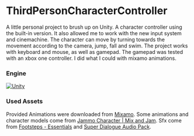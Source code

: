 # ThirdPersonCharacterController

A little personal project to brush up on Unity. A character controller using the built-in version. It also allowed me to work with the new input system and cinemachine.
The character can move by turning towards the movement according to the camera, jump, fall and swim. The project works with keyboard and mouse, as well as gamepad. The gamepad was tested with an xbox one controller.
I did what I could with mixamo animations.

### Engine

[![Unity](https://img.shields.io/badge/unity-%23000000.svg?style=for-the-badge&logo=unity&logoColor=white)](https://unity.com/)

### Used Assets

Provided Animations were downloaded from [Mixamo](https://www.mixamo.com/).
Some animations and character models come from [Jammo Character | Mix and Jam](https://assetstore.unity.com/packages/3d/characters/jammo-character-mix-and-jam-158456?srsltid=AfmBOooYH2ro_MGw3kD4affMDfAhOH2fuBcVMlAkErSqOPOuZyeU3eW8).
Sfx come from [Footsteps - Essentials](https://assetstore.unity.com/packages/audio/sound-fx/foley/footsteps-essentials-189879?srsltid=AfmBOoqxMijrLIiE4XuGMuRMDP_afRWOTGoN8kvy33OV4irfk461Sin2#content) and [Super Dialogue Audio Pack](https://dillonbecker.itch.io/sdap).
